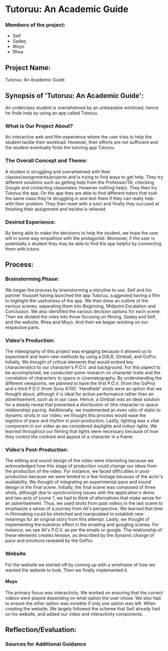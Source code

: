 # Tutoruu: An Academic Guide
### Members of the project: 
- Seif
- Sadeq
- Moyo
- Rhea
## Project Name: 
Tutoruu: An Academic Guide

## Synopsis of 'Tutoruu: An Academic Guide': 

An underclass student is overwhelmed by an unbearable workload; hence he finds help by using an app called Tutoruu.

### What is Our Project About?

An interactive web and film experience where the user tries to help the student tackle their workload. However, their efforts are not sufficient and the student eventually finds the tutoring app Tutoruu.  

### The Overall Concept and Theme:

A student is struggling and overwhelmed with their classes/assignments/projects and is trying to find ways to get help. They try different solutions such as getting help from the Professor/TA, checking Google and contacting classmates. However nothing helps. They then try Tutoruu the app. On the app they are able to find different tutors that took the same class they’re struggling in and text them if they can really help with their problem. They then meet with a tutor and finally they succeed at finishing their assignment and he/she is relieved.

### Desired Experience:

By being able to make the decisions to help the student, we hope the user will in some way empathize with the protagonist. Moreover, if the user is potentially a student they may be able to find the app helpful by connecting them with tutors. 

## Process: 

### Brainstorming Phase:

We began the process by brainstorming a storyline to use. Seif and his partner Youssef having launched the app Tutoruu, suggested having a film to highlight the usefulness of the app. We then drew an outline of the various scenes, separating them into Beginning, Midpoint Escalation and Conclusion. We also identified the various decision options for each scene. Then we divided the roles into those focusing on filming, Sadeq and Seif, and the website, Rhea and Moyo. And then we began working on our respective parts. 

### Video's Production:


The videography of this project was engaging because it allowed us to experiment and learn new methods by using a DSLR, Gimball, and GoPro. Initially, We thought of critical elements that would embed key characteristics to our character's P.O.V. and background. For this aspect to be accomplished, we conducted some research on character traits and the correlation of characters to space in cinematography. By understanding the different viewpoints, we planned to have the first P.O.V. (from the GoPro) and a third P.O.V (from Sony A7III). 'Handheld' shots were an option that we thought about, although it is ideal for action performance rather than an advertisement, such as in our case. Hence, a Gimball was an ideal solution for a steady reveal that prevented a distribution of (the character to space relationship) pacing. 
Additionally, we implemented an even ratio of static to dynamic shots in our video; we thought this process would ease the logistics of pace and rhythm in post-production. Lastly, lighting was a vital component in our video as we considered daylights and indoor lights. We learned throughout our filming that lights were necessary because of how they control the contrast and appeal of a character in a frame.

### Video's Post-Production:

The editing and sound design of the video were interesting because we acknowledged how this stage of production could change our ideas from the production of the video. For instance, we faced difficulties in post-production because we were limited to a few footage because of the actor's availability. We thought of integrating an experimental pace and sound design in the final scene. Initially, the final scene was composed of three shots, although due to synchronizing issues with the application's demo and two acts of scene 1, we had to think of alternatives that make sense for an advertisement. Thus, we used shots from past videos in the last scene to emphasize a sense of a journey from Ali's perspective. We learned that time in filmmaking could be stretched and manipulated to establish new meanings for an original story from this attempt. Lastly, we thought of implementing the kuleshov effect in the emailing and googling scenes. For instance, we see Ali's P.O.V. as per the emails or google. The relationship of these elements creates tension, as described by the dynamic change of pace and emotions revealed by the GoPro.



### Website

For the website we started off by coming up with a wireframe of how we wanted the website to look. Then we finally implemented it. 

#### Moyo

The primary focus was interactivity. We worked on ensuring that the correct videos were played depending on what option the user chose. We also had to ensure the other option was invisible if only one option was left. When creating the website, We largely followed the scheme that Seif already had on his website, and added our video and interactivity components. 

## Reflection/Evaluation: 

### Sources for Additional Guidance
